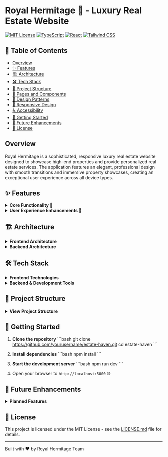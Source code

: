 # Royal Hermitage 🏰 - Luxury Real Estate Website

[![MIT License](https://img.shields.io/badge/License-MIT-green.svg)](https://choosealicense.com/licenses/mit/)
[![TypeScript](https://img.shields.io/badge/TypeScript-007ACC?logo=typescript&logoColor=white)](https://www.typescriptlang.org/)
[![React](https://img.shields.io/badge/React-20232A?logo=react&logoColor=61DAFB)](https://reactjs.org/)
[![Tailwind CSS](https://img.shields.io/badge/Tailwind_CSS-38B2AC?logo=tailwind-css&logoColor=white)](https://tailwindcss.com/)

## 📑 Table of Contents
- [Overview](#overview)
- [✨ Features](#-features)
- [🏗️ Architecture](#️-architecture)
- [🛠️ Tech Stack](#️-tech-stack)
- [📁 Project Structure](#-project-structure)
- [📱 Pages and Components](#-pages-and-components)
- [🎨 Design Patterns](#-design-patterns)
- [📐 Responsive Design](#-responsive-design)
- [♿ Accessibility](#-accessibility)
- [🚀 Getting Started](#-getting-started)
- [🔮 Future Enhancements](#-future-enhancements)
- [📄 License](#-license)

## Overview

Royal Hermitage is a sophisticated, responsive luxury real estate website designed to showcase high-end properties and provide personalized real estate services. The application features an elegant, professional design with smooth transitions and immersive property showcases, creating an exceptional user experience across all device types.

## ✨ Features

<details>
<summary><strong>Core Functionality 🎯</strong></summary>

- **Property Listings** 🏠: Showcase luxury properties with detailed information
- **Advanced Property Search** 🔍: Filter properties by type, location, price range
- **Premium Services** 👑: Detailed pages for specialized real estate services
- **Contact Concierge** 💬: Direct communication channel with experts
- **Company Profile** 🏢: Comprehensive about section highlighting our legacy
</details>

<details>
<summary><strong>User Experience Enhancements 💫</strong></summary>

- **Elegant Dark Mode** 🌙: User-controlled theme switching
- **Responsive Design** 📱: Optimized layouts for all devices
- **Loading States** ⚡: Polished loading animations
- **Section Animations** ✨: Subtle content reveal animations
- **Interactive Elements** 🎮: Thoughtful hover effects
- **Navigation Aids** 🧭: Convenient scroll-to-top functionality
- **Error Handling** 🛠️: Elegant error pages
</details>

## 🏗️ Architecture

<details>
<summary><strong>Frontend Architecture</strong></summary>

- **Component-Based Structure**: Modular components for reusability
- **Context API**: Used for state management
- **Custom Hooks**: Encapsulate complex logic
- **CSS-in-JS**: Tailwind for styling
- **Responsive Design System**: Mobile-first approach
</details>

<details>
<summary><strong>Backend Architecture</strong></summary>

- **Express Server**: Lightweight Node.js server
- **In-Memory Storage**: Simple data persistence
- **RESTful API**: Clean API endpoints
</details>

## 🛠️ Tech Stack

<details>
<summary><strong>Frontend Technologies</strong></summary>

- ⚛️ React
- 📘 TypeScript
- 🎨 Tailwind CSS
- 🚦 Wouter
- ✨ Framer Motion
- 🎯 Lucide React
- 📝 React Hook Form
- ✅ Zod
- 🔄 React Query
- 🎭 Shadcn UI
</details>

<details>
<summary><strong>Backend & Development Tools</strong></summary>

- 🚀 Express
- 💾 Drizzle ORM
- ⚡ Vite
- 📦 ESBuild
</details>

## 📁 Project Structure

<details>
<summary><strong>View Project Structure</strong></summary>

\```
├── client/                 # Frontend code
│   ├── src/
│   │   ├── components/     # UI components
│   │   ├── data/          # Static data and models
│   │   ├── hooks/         # Custom React hooks
│   │   ├── layouts/       # Layout components
│   │   ├── lib/           # Utility functions
│   │   ├── pages/         # Page components
│   ├── index.html         # HTML entry point
├── server/                # Backend code
├── shared/               # Shared code
\```
</details>

## 🚀 Getting Started

1. **Clone the repository**
   \```bash
   git clone https://github.com/yourusername/estate-haven.git
   cd estate-haven
   \```

2. **Install dependencies**
   \```bash
   npm install
   \```

3. **Start the development server**
   \```bash
   npm run dev
   \```

4. Open your browser to `http://localhost:5000` 🌐

## 🔮 Future Enhancements

<details>
<summary><strong>Planned Features</strong></summary>

- 🔐 User authentication and personalized recommendations
- ⚖️ Property comparison feature
- 🔍 Advanced property search with more filters
- 🔔 Real-time notifications for new listings
- 🗺️ Interactive property maps
- 🎥 Virtual property tours and 3D visualizations
- 🧮 Integration with mortgage calculators
- ♿ Accessibility improvements
- 🚀 Performance optimizations
- 🌍 Internationalization support
</details>

## 📄 License

This project is licensed under the MIT License - see the [LICENSE.md](LICENSE.md) file for details.

---
Built with ❤️ by Royal Hermitage Team